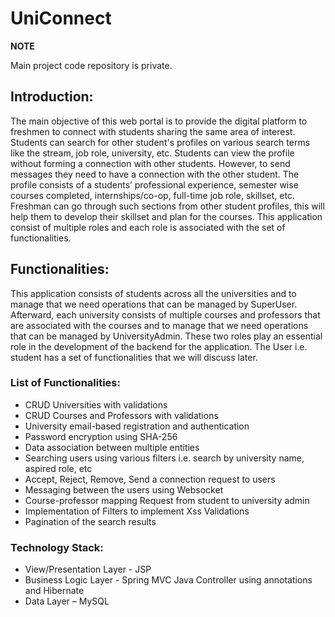 # UniConnect
**NOTE**

Main project code repository is private.
## Introduction:
The main objective of this web portal is to provide the digital platform to freshmen to connect with students sharing the same area of interest. Students can search for other student's profiles on various search terms like the stream, job role, university, etc. Students can view the profile without forming a connection with other students. However, to send messages they need to have a connection with the other student. The profile consists of a students’ professional experience, semester wise courses completed, internships/co-op, full-time job role, skillset, etc. Freshman can go through such sections from other student profiles, this will help them to develop their skillset and plan for the courses. This application consist of multiple roles and each role is associated with the set of functionalities.
## Functionalities:
This application consists of students across all the universities and to manage that we need operations that can be managed by SuperUser. Afterward, each university consists of multiple courses and professors that are associated with the courses and to manage that we need operations that can be managed by UniversityAdmin. These two roles play an essential role in the development of the backend for the application. The User i.e. student has a set of functionalities that we will discuss later.
### List of Functionalities:
- CRUD Universities with validations
- CRUD Courses and Professors with validations
- University email-based registration and authentication
- Password encryption using SHA-256
- Data association between multiple entities
- Searching users using various filters i.e. search by university name, aspired role, etc
- Accept, Reject, Remove, Send a connection request to users
- Messaging between the users using Websocket
- Course-professor mapping Request from student to university admin
- Implementation of Filters to implement Xss Validations
- Pagination of the search results
### Technology Stack:
- View/Presentation Layer - JSP
- Business Logic Layer - Spring MVC Java Controller using annotations and Hibernate
- Data Layer – MySQL
